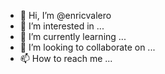 - 👋 Hi, I’m @enricvalero
- 👀 I’m interested in ...
- 🌱 I’m currently learning ...
- 💞️ I’m looking to collaborate on ...
- 📫 How to reach me ...

<!---
enricvalero/enricvalero is a ✨ special ✨ repository because its `README.md` (this file) appears on your GitHub profile.
You can click the Preview link to take a look at your changes.
--->
